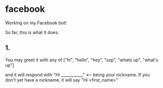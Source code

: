 # facebook

Working on my Facebook bot!


So far, this is what it does:

## 1.

  You may greet it with any of ["hi", "hello", "hey", "sup", "whats up", "what's up"]
  
  and it will respond with "Hi ___________" <-- being your nickname.
  If you don't yet have a nickname, it will say "Hi <first_name>"


